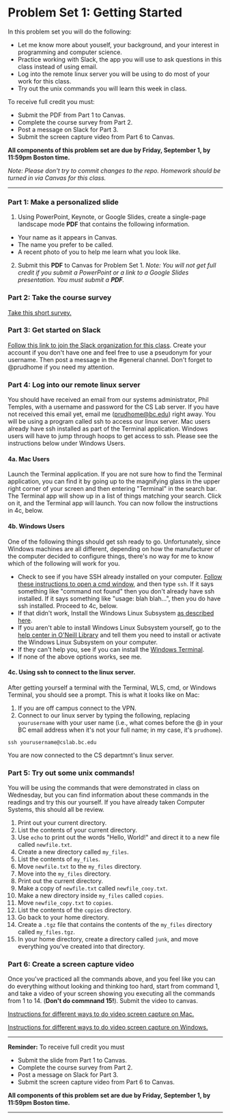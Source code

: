 # Problem Set 1: Getting Started

In this problem set you will do the following:

* Let me know more about youself, your background, and your interest in programming and computer science.
* Practice working with Slack, the app you will use to ask questions in this class instead of using email.
* Log into the remote linux server you will be using to do most of your work for this class.
* Try out the unix commands you will learn this week in class.

To receive full credit you must:

* Submit the PDF from Part 1 to Canvas.
* Complete the course survey from Part 2.
* Post a message on Slack for Part 3.
* Submit the screen capture video from Part 6 to Canvas.

**All components of this problem set are due by Friday, September 1, by 11:59pm Boston time.**

*Note: Please don't try to commit changes to the repo. Homework should be turned in via Canvas for this class.*




---

### Part 1: Make a personalized slide

1. Using PowerPoint, Keynote, or Google Slides, create a single-page landscape mode **PDF** that contains the following information.

* Your name as it appears in Canvas.
* The name you prefer to be called.
* A recent photo of you to help me learn what you look like.

2. Submit this **PDF** to Canvas for Problem Set 1. *Note: You will not get full credit if you submit a PowerPoint or a link to a Google Slides presentation. You must submit a **PDF**.*

### Part 2: Take the course survey
[Take this short survey.](https://forms.gle/mgVFe6LHbTUw1xpL6)

### Part 3: Get started on Slack
[Follow this link to join the Slack organization for this class](https://join.slack.com/t/csci2349textp-swy7447/shared_invite/zt-21lk8o7lf-RvjgY9hkt0f35gz9N0MTgQ). Create your account if you don't have one and feel free to use a pseudonym for your username. Then post a message in the #general channel. Don't forget to @prudhome if you need my attention.

### Part 4: Log into our remote linux server
You should have received an email from our systems administrator, Phil Temples, with a username and password for the CS Lab server. If you have not received this email yet, email me (prudhome@bc.edu) right away. You will be using a program called ssh to access our linux server. Mac users already have ssh installed as part of the Terminal application. Windows users will have to jump through hoops to get access to ssh. Please see the instructions below under Windows Users.


#### 4a. Mac Users
Launch the Terminal application. If you are not sure how to find the Terminal application, you can find it by going up to the magnifying glass in the upper right corner of your screen and then entering "Terminal" in the search bar. The Terminal app will show up in a list of things matching your search. Click on it, and the Terminal app will launch. You can now follow the instructions in 4c, below.


#### 4b. Windows Users

One of the following things should get ssh ready to go. Unfortunately, since Windows machines are all different, depending on how the manufacturer of the computer decided to configure things, there's no way for me to know which of the following will work for you.

* Check to see if you have SSH already installed on your computer. [Follow these instructions to open a cmd window](https://en.wikiversity.org/wiki/Command_Prompt/Open), and then type `ssh`. If it says something like "command not found" then you don't already have ssh installed. If it says something like "usage: blah blah...", then you do have ssh installed. Proceed to 4c, below.
* If that didn't work, Install the Windows Linux Subsystem [as described here](https://learn.microsoft.com/en-us/windows/wsl/install).
* If you aren't able to install Windows Linux Subsystem yourself, go to the [help center in O'Neill Library](https://libguides.bc.edu/oneill-tech-help) and tell them you need to install or activate the Windows Linux Subsystem on your computer.
* If they can't help you, see if you can install the [Windows Terminal](https://learn.microsoft.com/en-us/windows/terminal/).
* If none of the above options works, see me.

#### 4c. Using ssh to connect to the linux server.
After getting yourself a terminal with the Terminal, WLS, cmd, or Windows Terminal, you should see a prompt. This is what it looks like on Mac:

1. If you are off campus connect to the VPN.
2. Connect to our linux server by typing the following, replacing `yourusername` with your user name (i.e., what comes before the @ in your BC email address when it's not your full name; in my case, it's `prudhome`).

```
ssh yourusername@cslab.bc.edu
```
You are now connected to the CS departmnt's linux server.

### Part 5: Try out some unix commands!
You will be using the commands that were demonstrated in class on Wednesday, but you can find information about these commands in the readings and try this our yourself. If you have already taken Computer Systems, this should all be review.

1. Print out your current directory.
2. List the contents of your current directory.
3. Use `echo` to print out the words "Hello, World!" and direct it to a new file called `newfile.txt`.
4. Create a new directory called `my_files`.
5. List the contents of `my_files`.
6. Move `newfile.txt` to the `my_files` directory.
7. Move into the `my_files` directory.
8. Print out the current directory.
9. Make a copy of `newfile.txt` called `newfile_cooy.txt`.
10. Make a new directory inside `my_files` called `copies`.
11. Move `newfile_copy.txt` to `copies`.
12. List the contents of the `copies` directory.
13. Go back to your home directory.
14. Create a `.tgz` file that contains the contents of the `my_files` directory called `my_files.tgz`.
15. In your home directory, create a directory called `junk`, and move everything you've created into that directory.


### Part 6: Create a screen capture video

Once you've practiced all the commands above, and you feel like you can do everything without looking and thinking too hard, start from command 1, 
and take a video of your screen showing you executing all the commands from 1 to 14. (**Don't do commnand 15!**). Submit the video to canvas.

[Instructions for different ways to do video screen capture on Mac.](https://support.apple.com/en-us/HT208721)

[Instructions for different ways to do video screen capture on Windows.](https://www.zdnet.com/article/how-to-screen-record-in-windows-10-or-windows-11/)

---

**Reminder:** To receive full credit you must

* Submit the slide from Part 1 to Canvas.
* Complete the course survey from Part 2.
* Post a message on Slack for Part 3.
* Submit the screen capture video from Part 6 to Canvas.

**All components of this problem set are due by Friday, September 1, by 11:59pm Boston time.**

---

